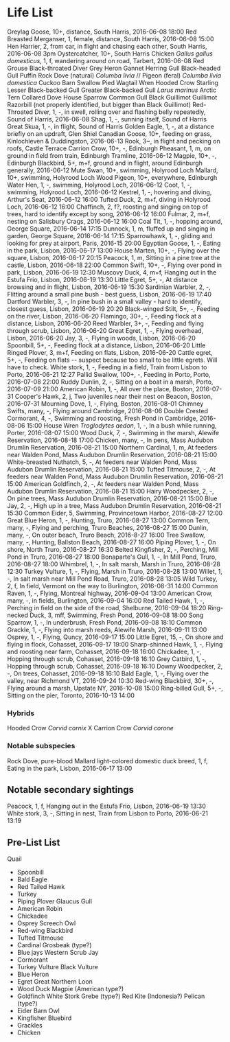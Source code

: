 # Life List

Greylag Goose, 10+, distance, South Harris, 2016-06-08 18:00
Red Breasted Merganser, 1, female, distance, South Harris, 2016-06-08 15:00
Hen Harrier, 2, from car, in flight and chasing each other, South Harris, 2016-06-08 3pm
Oystercatcher, 10+, South Harris
Chicken _Gallus gallus domesticus_, 1, f, wandering around on road, Tarbert, 2016-06-08
Red Grouse
Black-throated Diver
Grey Heron
Gannet
Herring Gull
Black-headed Gull
Puffin
Rock Dove (natural) _Columba livia_ // Pigeon (feral) _Columba livia domestica_
Cuckoo
Barn Swallow
Pied Wagtail
Wren
Hooded Crow
Starling
Lesser Black-backed Gull
Greater Black-backed Gull _Larus marinus_
Arctic Tern
Collared Dove
House Sparrow
Common Gull
Black Guillimot
Guillimot
Razorbill (not properly identified, but bigger than Black Guillimot)
Red-Throated Diver, 1, -, in swell, rolling over and flashing belly repeatedly, Sound of Harris, 2016-06-08
Shag, 1, -, sunning itself, Sound of Harris
Great Skua, 1, -, in flight, Sound of Harris
Golden Eagle, 1, -, at a distance briefly on an updraft, Glen Shiel
Canadian Goose, 10+, feeding on grass, Kinlochleven & Duddingston, 2016-06-13
Rook, 3~, in flight and pecking on roofs, Castle Terrace
Carrion Crow, 10+, -, Edinburgh
Pheasant, 1, m, on ground in field from train, Edinburgh Tramline, 2016-06-12
Magpie, 10+, -, Edinburgh
Blackbird, 5+, m+f, ground and in flight, around Edinburgh generally, 2016-06-12
Mute Swan, 10+, swimming, Holyrood Loch
Mallard, 10+, swimming, Holyrood Loch
Wood Pigeon, 10+, everywhere, Edinburgh
Water Hen, 1, -, swimming, Holyrood Loch, 2016-06-12
Coot, 1, -, swimming, Holyrood Loch, 2016-06-12
Kestrel, 1, -, hovering and diving, Arthur's Seat, 2016-06-12 16:00
Tufted Duck, 2, m+f, diving in Holyrood Loch, 2016-06-12 16:00
Chaffinch, 2, f?, roosting and singing on top of trees, hard to identify except by song, 2016-06-12 16:00
Fulmar, 2, m+f, nesting on Salisbury Crags, 2016-06-12 16:00
Coal Tit, 1, -, hopping around, George Square, 2016-06-14 17:15
Dunnock, 1, m, fluffed up and singing in garden, George Square, 2016-06-14 17:15
Sparrowhawk, 1, -, gliding and looking for prey at airport, Paris, 2016-15 20:00
Egyptian Goose, 1, -, Eating in the park, Lisbon, 2016-06-17 13:00
House Marten, 10+, -, Flying over the square, Lisbon, 2016-06-17 20:15
Peacock, 1, m, Sitting in a pine tree at the castle, Lisbon, 2016-06-18 22:00
Common Swift, 10+, -, Flying over pond in park, Lisbon, 2016-06-19 12:30
Muscovy Duck, 4, m+f, Hanging out in the Estufa Frio, Lisbon, 2016-06-19 13:30
Little Egret, 5+, -, At distance browsing and in flight, Lisbon, 2016-06-19 15:30
Sardinian Warbler, 2, -, Flitting around a small pine bush - best guess, Lisbon, 2016-06-19 17:40
Dartford Warbler, 3, -, In pine bush in a small valley - hard to identify, closest guess, Lisbon, 2016-06-19 20:20
Black-winged Stilt, 5+, -, Feeding on the river, Lisbon, 2016-06-20
Flamingo, 30+, -, Feeding flock at a distance, Lisbon, 2016-06-20
Reed Warbler, 3+, -, Feeding and flying through scrub, Lisbon, 2016-06-20
Great Egret, 1, -, Flying overhead, Lisbon, 2016-06-20
Jay, 3, -, Flying in woods, Lisbon, 2016-06-20
Spoonbill, 5+, -, Feeding flock at a distance, Lisbon, 2016-06-20
Little Ringed Plover, 3, m+f, Feeding on flats, Lisbon, 2016-06-20
Cattle egret, 5+, -, Feeding on flats -- suspect because too small to be little egrets. Will have to check.
White stork, 1, -, Feeding in a field, Train from Lisbon to Porto, 2016-06-21 12:27
Pallid Swallow, 100+, -, Feeding in Porto, Porto, 2016-07-08 22:00
Ruddy Dunlin, 2, -, Sitting on a boat in a marsh, Porto, 2016-07-09 21:00
American Robin, 1, -, All over the place, Boston, 2016-07-31
Cooper's Hawk, 2, j, Two juveniles near their nest on Beacon, Boston, 2016-07-31
Mourning Dove, 1, -, Flying, Boston, 2016-08-01
Chimney Swifts, many, -, Flying around Cambridge, 2016-08-06
Double Crested Cormorant, 4, -, Swimming and roosting, Fresh Pond in Cambridge, 2016-08-06 15:00
House Wren _Troglodytes aedon_, 1, -, In a bush while running, Porter, 2016-08-07 15:00
Wood Duck, 7, -, Swimming in the marsh, Alewife Reservation, 2016-08-18 17:00
Chicken, many, -, In pens, Mass Audubon Drumlin Reservation, 2016-08-21 15:00
Northern Cardinal, 1, m, At feeders near Walden Pond, Mass Audubon Drumlin Reservation, 2016-08-21 15:00
White-breasted Nuthatch, 5, -, At feeders near Walden Pond, Mass Audubon Drumlin Reservation, 2016-08-21 15:00
Tufted Titmouse, 2, -, At feeders near Walden Pond, Mass Audubon Drumlin Reservation, 2016-08-21 15:00
American Goldfinch, 2, -, At feeders near Walden Pond, Mass Audubon Drumlin Reservation, 2016-08-21 15:00
Hairy Woodpecker, 2, -, On pine trees, Mass Audubon Drumlin Reservation, 2016-08-21 15:00
Blue Jay, 2, -, High up in a tree, Mass Audubon Drumlin Reservation, 2016-08-21 15:30
Common Eider, 5, Swimming, Provincetown Harbor, 2016-08-27 12:00
Great Blue Heron, 1, -, Hunting, Truro, 2016-08-27 13:00
Common Tern, many, -, Flying and perching, Truro Beaches, 2016-08-27 15:00
Dunlin, many, -, On outer beach, Truro Beach, 2016-8-27 16:00
Tree Swallow, many, -, Hunting, Ballston Beach, 2016-08-27 16:00
Piping Plover, 1, -, On shore, North Truro, 2016-08-27 16:30
Belted Kingfisher, 2, -, Perching, Mill Pond in Truro, 2016-08-27 18:00
Bonaparte's Gull, 1, -, In Mill Pond, Truro, 2016-08-27 18:00
Whimbrel, 1, -, In salt marsh, Marsh in Truro, 2016-08-28 12:30
Turkey Vulture, 1, -, Flying, Marsh in Truro, 2016-08-28 13:00
Willet, 1, -, In salt marsh near Mill Pond Road, Truro, 2016-08-28 13:05
Wild Turkey, 2, f, In field, Vermont on the way to Burlington, 2016-08-31 14:00
Common Raven, 1, -, Flying, Montreal highway, 2016-09-04 13:00
American Crow, many, -, in fields, Burlington, 2016-09-04 16:00
Red Tailed Hawk, 1, -, Perching in field on the side of the road, Shelburne, 2016-09-04 18:20
Ring-necked Duck, 3, mff, Swimming, Fresh Pond, 2016-09-08 18:00
Song Sparrow, 1, -, In underbrush, Fresh Pond, 2016-09-08 18:10
Common Grackle, 1, -, Flying into marsh reeds, Alewife Marsh, 2016-09-11 13:00
Osprey, 1, -, Flying, Quncy, 2016-09-17 15:00
Little Egret, 15, -, On shore and flying in flock, Cohasset, 2016-09-17 19:00
Sharp-shinned Hawk, 1, -, Flying and roosting near farm, Cohasset, 2016-09-18 16:00
Chickadee, 1, -, Hopping through scrub, Cohasset, 2016-09-18 16:10
Grey Catbird, 1, -, Hopping through scrub, Cohasset, 2016-09-18 16:10
Downy Woodpecker, 2, -, On trees, Cohasset, 2016-09-18 16:10
Bald Eagle, 1, -, Flying over the valley, near Richmond VT, 2016-09-24 10:30
Red-wing Blackbird, 30+, -, Flying around a marsh, Upstate NY, 2016-10-08 15:00
Ring-billed Gull, 5+, -, Sitting on the pier, Toronto, 2016-10-13 14:00

### Hybrids
Hooded Crow _Corvid cornix_ X Carrion Crow _Corvid corone_

### Notable subspecies
Rock Dove, pure-blood
Mallard light-colored domestic duck breed, 1, f, Eating in the park, Lisbon, 2016-06-17 13:00

## Notable secondary sightings
Peacock, 1, f, Hanging out in the Estufa Frio, Lisbon, 2016-06-19 13:30
White stork, 3, -, Sitting in nest, Train from Lisbon to Porto, 2016-06-21 13:19

## Pre-List List

Quail
- Spoonbill
- Bald Eagle
- Red Tailed Hawk
- Turkey
- Piping Plover
Glaucus Gull
- American Robin
- Chickadee
- Osprey
Screech Owl
- Red-wing Blackbird
- Tufted Titmouse
- Cardinal
Grosbeak (type?)
- Blue jays
Western Scrub Jay
- Cormorant
- Turkey Vulture
Black Vulture
- Blue Heron
- Egret
Great Northern Loon
- Wood Duck
Magpie (American type?)
- Goldfinch
White Stork
Grebe (type?)
Red Kite (Indonesia?)
Pelican (type?)
- Eider
Barn Owl
- Kingfisher
Bluebird
- Grackles
- Chicken

